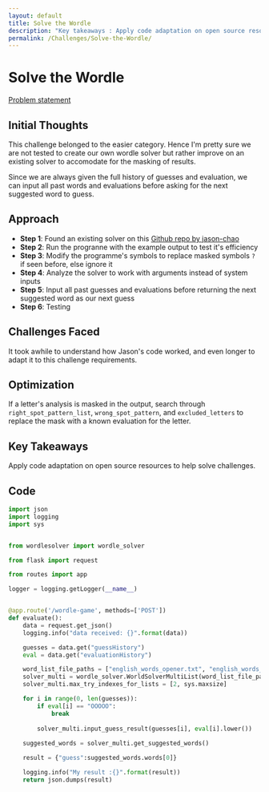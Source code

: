 ```yaml
---
layout: default
title: Solve the Wordle
description: "Key takeaways : Apply code adaptation on open source resources to help solve challenges"
permalink: /Challenges/Solve-the-Wordle/
---
```


# Solve the Wordle

[Problem statement](./Problem-statement)

## Initial Thoughts

This challenge belonged to the easier category. Hence I'm pretty sure we are not tested to create our own wordle solver but rather improve on an existing solver to accomodate for the masking of results.

Since we are always given the full history of guesses and evaluation, we can input all past words and evaluations before asking for the next suggested word to guess.

## Approach

- **Step 1**: Found an existing solver on this [Github repo by jason-chao](https://github.com/jason-chao/wordle-solver)
- **Step 2**: Run the progranne with the example output to test it's efficiency
- **Step 3**: Modify the programme's symbols to replace masked symbols `?` if seen before, else ignore it
- **Step 4**: Analyze the solver to work with arguments instead of system inputs
- **Step 5**: Input all past guesses and evaluations before returning the next suggested word as our next guess
- **Step 6**: Testing

## Challenges Faced

It took awhile to understand how Jason's code worked, and even longer to adapt it to this challenge requirements.

## Optimization

If a letter's analysis is masked in the output, search through `right_spot_pattern_list`, `wrong_spot_pattern`, and `excluded_letters` to replace the mask with a known evaluation for the letter.

## Key Takeaways

Apply code adaptation on open source resources to help solve challenges.

## Code

``` python
import json
import logging
import sys


from wordlesolver import wordle_solver

from flask import request

from routes import app

logger = logging.getLogger(__name__)


@app.route('/wordle-game', methods=['POST'])
def evaluate():
    data = request.get_json()
    logging.info("data received: {}".format(data))

    guesses = data.get("guessHistory")
    eval = data.get("evaluationHistory")

    word_list_file_paths = ["english_words_opener.txt", "english_words_full.txt"]
    solver_multi = wordle_solver.WorldSolverMultiList(word_list_file_paths, 5, False)
    solver_multi.max_try_indexes_for_lists = [2, sys.maxsize]

    for i in range(0, len(guesses)):
        if eval[i] == "OOOOO":
            break
        
        solver_multi.input_guess_result(guesses[i], eval[i].lower())
    
    suggested_words = solver_multi.get_suggested_words()

    result = {"guess":suggested_words.words[0]}

    logging.info("My result :{}".format(result))
    return json.dumps(result)
```
